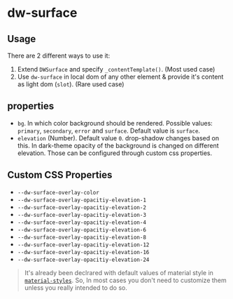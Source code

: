 # dw-surface

## Usage
There are 2 different ways to use it:
1. Extend `DWSurface` and specify `_contentTemplate()`. (Most used case)
2. Use `dw-surface` in local dom of any other element & provide it's content as light dom (`slot`). (Rare used case)

## properties
- `bg`. In which color background should be rendered. 
Possible values: `primary`, `secondary`, `error` and `surface`. Default value is `surface`.
- `elevation` (Number). Default value `0`. drop-shadow changes based on this. 
In dark-theme opacity of the background is changed on different elevation. Those can be configured through custom css
properties.

## Custom CSS Properties
- `--dw-surface-overlay-color`
- `--dw-surface-overlay-opacitiy-elevation-1`
- `--dw-surface-overlay-opacitiy-elevation-2`
- `--dw-surface-overlay-opacitiy-elevation-3`
- `--dw-surface-overlay-opacitiy-elevation-4`
- `--dw-surface-overlay-opacitiy-elevation-6`
- `--dw-surface-overlay-opacitiy-elevation-8`
- `--dw-surface-overlay-opacitiy-elevation-12`
- `--dw-surface-overlay-opacitiy-elevation-16`
- `--dw-surface-overlay-opacitiy-elevation-24`

> It's already been declrared with default values of material style in 
> [`material-styles`](https://github.com/DreamworldSolutions/material-styles). 
> So, In most cases you don't need to customize them unless you really intended to do so. 

